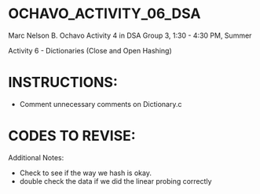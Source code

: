 # OCHAVO_ACTIVITY_06_DSA

Marc Nelson B. Ochavo Activity 4 in DSA Group 3, 1:30 - 4:30 PM, Summer

Activity 6 - Dictionaries (Close and Open Hashing)

# INSTRUCTIONS:
- Comment unnecessary comments on Dictionary.c

# CODES TO REVISE:


Additional Notes: 
- Check to see if the way we hash is okay.
- double check the data if we did the linear probing correctly